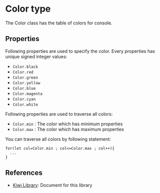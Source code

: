 # Color type
The Color class has the table of colors for console.

## Properties
Following properties are used to specify the color. Every properties has unique signed integer values:
* `Color.black`
* `Color.red`
* `Color.green`
* `Color.yellow`
* `Color.blue`
* `Color.magenta`
* `Color.cyan`
* `Color.white`

Following properties are used to traverse all colors:
* `Color.min` : The color which has minimum properties
* `Color.max` : The color which has maximum properties

You can traverse all colors by following statement:
````
for(let col=Color.min ; col<=Color.max ; col++){
  ...
}
````

## References
* [Kiwi Library](https://github.com/steelwheels/KiwiScript/blob/master/KiwiLibrary/Document/Library.md): Document for this library

